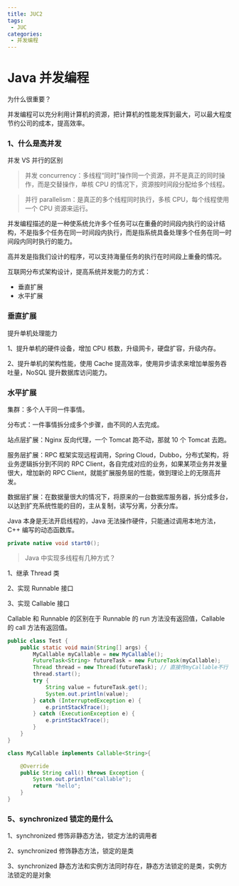 ```yaml
---
title: JUC2
tags:
 - JUC
categories:
 - 并发编程
---
```


# Java 并发编程

为什么很重要？

并发编程可以充分利用计算机的资源，把计算机的性能发挥到最大，可以最大程度节约公司的成本，提高效率。

### 1、什么是高并发

并发 VS 并行的区别

> 并发 concurrency：多线程“同时”操作同一个资源，并不是真正的同时操作，而是交替操作，单核 CPU 的情况下，资源按时间段分配给多个线程。

> 并行 parallelism：是真正的多个线程同时执行，多核 CPU，每个线程使用一个 CPU 资源来运行。

并发编程描述的是一种使系统允许多个任务可以在重叠的时间段内执行的设计结构，不是指多个任务在同一时间段内执行，而是指系统具备处理多个任务在同一时间段内同时执行的能力。

高并发是指我们设计的程序，可以支持海量任务的执行在时间段上重叠的情况。

互联网分布式架构设计，提高系统并发能力的方式：

- 垂直扩展
- 水平扩展

### 垂直扩展

提升单机处理能力

1、提升单机的硬件设备，增加 CPU 核数，升级网卡，硬盘扩容，升级内存。

2、提升单机的架构性能，使用 Cache 提高效率，使用异步请求来增加单服务吞吐量，NoSQL 提升数据库访问能力。

### 水平扩展

集群：多个人干同一件事情。

分布式：一件事情拆分成多个步骤，由不同的人去完成。

站点层扩展：Nginx 反向代理，一个 Tomcat 跑不动，那就 10 个 Tomcat 去跑。

服务层扩展：RPC 框架实现远程调用，Spring Cloud，Dubbo，分布式架构，将业务逻辑拆分到不同的 RPC Client，各自完成对应的业务，如果某项业务并发量很大，增加新的 RPC Client，就能扩展服务层的性能，做到理论上的无限高并发。

数据层扩展：在数据量很大的情况下，将原来的一台数据库服务器，拆分成多台，以达到扩充系统性能的目的，主从复制，读写分离，分表分库。

Java 本身是无法开启线程的，Java 无法操作硬件，只能通过调用本地方法，C++ 编写的动态函数库。

```java
private native void start0();
```

> Java 中实现多线程有几种方式？

1、继承 Thread 类

2、实现 Runnable 接口

3、实现 Callable 接口

Callable 和 Runnable 的区别在于 Runnable 的 run 方法没有返回值，Callable 的 call 方法有返回值。

```java
public class Test {
    public static void main(String[] args) {
        MyCallable myCallable = new MyCallable();
        FutureTask<String> futureTask = new FutureTask(myCallable);
        Thread thread = new Thread(futureTask); // 直接传myCallable不行 FutureTask实现了Runnable接口
        thread.start();
        try {
            String value = futureTask.get();
            System.out.println(value);
        } catch (InterruptedException e) {
            e.printStackTrace();
        } catch (ExecutionException e) {
            e.printStackTrace();
        }
    }
}

class MyCallable implements Callable<String>{

    @Override
    public String call() throws Exception {
        System.out.println("callable");
        return "hello";
    }
}
```


### 5、synchronized 锁定的是什么

1、synchronized 修饰非静态方法，锁定方法的调用者

2、synchronized 修饰静态方法，锁定的是类

3、synchronized 静态方法和实例方法同时存在，静态方法锁定的是类，实例方法锁定的是对象

